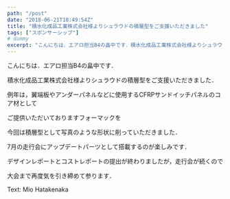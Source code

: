 ```yaml
---
path: "/post"
date: "2018-06-21T18:49:54Z"
title: "積水化成品工業株式会社様よりシュラウドの積層型をご支援いただきました"
tags: ["スポンサーシップ"]
# dummy
excerpt: "こんにちは．エアロ担当B4の畠中です．積水化成品工業株式会社様よりシュラウドの積層型をご支援いただきました．例年は，翼端板やアンダーパネルなどに使用するCFRPサンドイッチパネルのコア材としてご提供..."
---
```




こんにちは．エアロ担当B4の畠中です．

積水化成品工業株式会社様よりシュラウドの積層型をご支援いただきました．

例年は，翼端板やアンダーパネルなどに使用するCFRPサンドイッチパネルのコア材として

ご提供いただいておりますフォーマックを

今回は積層型として写真のような形状に削っていただきました．

7月の走行会にアップデートパーツとして搭載するのが楽しみです．

デザインレポートとコストレポートの提出が終わりましたが，走行会が続くので

大会まで再度気を引き締めて参ります．

Text: Mio Hatakenaka